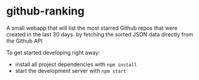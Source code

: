 # github-ranking

A small webapp that will list the most starred Github repos that were created in the last 30 days. by fetching the
sorted JSON data directly from the Github API

To get started developing right away:

- install all project dependencies with `npm install`
- start the development server with `npm start`
